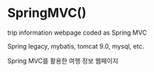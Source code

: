 # SpringMVC()
trip information webpage coded as Spring MVC 

Spring legacy, mybatis, tomcat 9.0, mysql, etc.

Spring MVC를 활용한 여행 정보 웹페이지 
